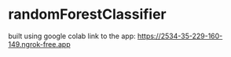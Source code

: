 # randomForestClassifier
built using google colab
link to the app: https://2534-35-229-160-149.ngrok-free.app
